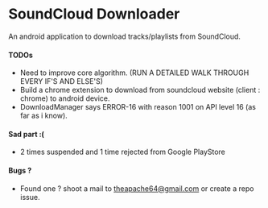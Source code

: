 # SoundCloud Downloader
An android application to download tracks/playlists from SoundCloud.

#### TODOs

- Need to improve core algorithm. (RUN A DETAILED WALK THROUGH EVERY IF'S AND ELSE'S)
- Build a chrome extension to download from soundcloud website (client : chrome) to android device.
- DownloadManager says ERROR-16 with reason 1001 on API level 16 (as far as i know).

#### Sad part :(

- 2 times suspended and 1 time rejected from Google PlayStore

#### Bugs ?

- Found one ? shoot a mail to theapache64@gmail.com or create a repo issue.



